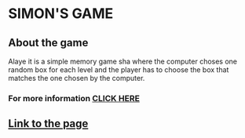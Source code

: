 # SIMON'S GAME

## About the game
Alaye it is a simple memory game sha where the computer choses one random box for each level and the player has to choose the box that matches the one chosen by the computer.

### For more information [CLICK HERE](https://en.wikipedia.org/wiki/Simon_(game))

## [Link to the page]()
